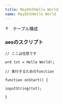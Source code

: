 ```yaml
---
title: MayOSのHello World
name: MayOSのHello World
---
```




↑　テーブル構成

### aesのスクリプト
`// ここは任意です`

`wrd txt = Hello World!;`

`// 実行するためのfunction`

`function onStart() {`

`inputString(txt);`

`}`
